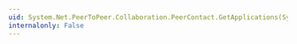 ```yaml
---
uid: System.Net.PeerToPeer.Collaboration.PeerContact.GetApplications(System.Net.PeerToPeer.Collaboration.PeerEndPoint,System.Guid)
internalonly: False
---
```

